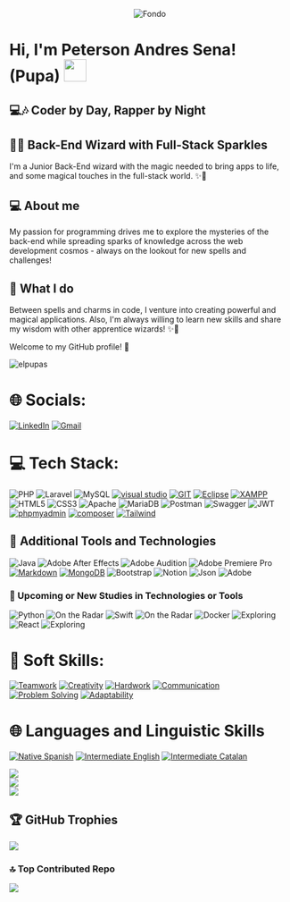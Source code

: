 <p align="center">
  <img src="https://images.vexels.com/media/users/3/251214/isolated/lists/0ef522e49c195d3e826b4525b820c7a3-insignias-de-mago-1.png" alt="Fondo">
</p>

# Hi, I'm Peterson Andres Sena! (Pupa) <img src="https://cdn-icons-png.flaticon.com/512/9997/9997685.png" width="40" height="40" />

## 💻🎶 Coder by Day, Rapper by Night 

## 🧙‍♂️ Back-End Wizard with Full-Stack Sparkles

 I'm a Junior Back-End wizard with the magic needed to bring apps to life, and some magical touches in the full-stack world. ✨🔮

## 💻 About me

My passion for programming drives me to explore the mysteries of the back-end while spreading sparks of knowledge across the web development cosmos - always on the lookout for new spells and challenges!


## 🌟 What I do

Between spells and charms in code, I venture into creating powerful and magical applications. Also, I'm always willing to learn new skills and share my wisdom with other apprentice wizards! ✨🌈

Welcome to my GitHub profile! 🚀


<p align="left"> <img src="https://komarev.com/ghpvc/?username=elpupas&label=Profile%20views&color=0e75b6&style=flat" alt="elpupas" /> </p>

# 🌐 Socials:
[![LinkedIn](https://img.shields.io/badge/LinkedIn-%230077B5.svg?logo=linkedin&logoColor=white)](https://linkedin.com/in/peterson-sena) 
[![Gmail](https://img.shields.io/badge/Gmail-100000?style=flat&logo=gmail&logoColor=FFFFFF&labelColor=FF0000&color=FF0000)](mailto:petersonsenasena24@gmail.com)




# 💻 Tech Stack:
![PHP](https://img.shields.io/badge/php-%23777BB4.svg?style=for-the-badge&logo=php&logoColor=white)
![Laravel](https://img.shields.io/badge/laravel-%23FF2D20.svg?style=for-the-badge&logo=laravel&logoColor=white) 
![MySQL](https://img.shields.io/badge/mysql-%2300000f.svg?style=for-the-badge&logo=mysql&logoColor=white)
[![visual studio](https://img.shields.io/badge/Vscode-100000?style=for-the-badge&logo=visual%20studio&logoColor=FFFFFF&labelColor=213460&color=1E356C)](https://code.visualstudio.com/)
[![GIT]( https://img.shields.io/badge/GIT-100000?style=for-the-badge&logo=GIT&logoColor=FFFFFF&labelColor=000000&color=000000)](https://git-scm.com/)
[![Eclipse](https://img.shields.io/badge/eclipse-100000?style=for-the-badge&logo=Eclipse&logoColor=FFFFFF&labelColor=E4991B&color=E4991B)](https://eclipseide.org/)
[![XAMPP](https://img.shields.io/badge/Xampp-100000?style=for-the-badge&logo=XAMPP&logoColor=FFFFFF&labelColor=F1970F&color=F1970F)](https://www.apachefriends.org/es/index.html)
![HTML5](https://img.shields.io/badge/html5-%23E34F26.svg?style=for-the-badge&logo=html5&logoColor=white) 
![CSS3](https://img.shields.io/badge/css3-%231572B6.svg?style=for-the-badge&logo=css3&logoColor=white)
![Apache](https://img.shields.io/badge/apache-%23D42029.svg?style=for-the-badge&logo=apache&logoColor=white) 
![MariaDB](https://img.shields.io/badge/MariaDB-003545?style=for-the-badge&logo=mariadb&logoColor=white)
![Postman](https://img.shields.io/badge/Postman-FF6C37?style=for-the-badge&logo=postman&logoColor=white) 
![Swagger](https://img.shields.io/badge/-Swagger-%23Clojure?style=for-the-badge&logo=swagger&logoColor=white) 
![JWT](https://img.shields.io/badge/JWT-black?style=for-the-badge&logo=JSON%20web%20tokens) 
[![phpmyadmin](https://img.shields.io/badge/PhpMyadmin-100000?style=for-the-badge&logo=phpmyadmin&logoColor=FFFFFF&labelColor=213460&color=1E356C)](https://www.phpmyadmin.net/)
[![composer](https://img.shields.io/badge/composer-100000?style=for-the-badge&logo=composer&logoColor=FFFFFF&labelColor=000000&color=000000)](https://getcomposer.org/)
[![Tailwind](https://img.shields.io/badge/tailwind_css-100000?style=for-the-badge&logo=tailwindcss&logoColor=FFFFFF&labelColor=1A81EA&color=1A81EA)](https://tailwindcss.com/)

## :toolbox: Additional Tools and Technologies
![Java](https://img.shields.io/badge/java-%23ED8B00.svg?style=for-the-badge&logo=openjdk&logoColor=white)
![Adobe After Effects](https://img.shields.io/badge/Adobe%20After%20Effects-9999FF.svg?style=for-the-badge&logo=Adobe%20After%20Effects&logoColor=white) 
![Adobe Audition](https://img.shields.io/badge/Adobe%20Audition-9999FF.svg?style=for-the-badge&logo=Adobe%20Audition&logoColor=white) 
![Adobe Premiere Pro](https://img.shields.io/badge/Adobe%20Premiere%20Pro-9999FF.svg?style=for-the-badge&logo=Adobe%20Premiere%20Pro&logoColor=white)
[![Markdown](https://img.shields.io/badge/markdown-%23000000.svg?style=for-the-badge&logo=markdown&logoColor=white)](https://www.markdownguide.org/)
[![MongoDB](https://img.shields.io/badge/MongoDB-%234ea94b.svg?style=for-the-badge&logo=mongodb&logoColor=white)](https://www.mongodb.com/)
![Bootstrap](https://img.shields.io/badge/bootstrap-%238511FA.svg?style=for-the-badge&logo=bootstrap&logoColor=white) 
![Notion](https://img.shields.io/badge/Notion-%23000000.svg?style=for-the-badge&logo=notion&logoColor=white)
![Json](https://img.shields.io/badge/JSON-100000?style=for-the-badge&logo=JSON&logoColor=FFFFFF&labelColor=1CC3A5&color=000000)
![Adobe](https://img.shields.io/badge/adobe-%23FF0000.svg?style=for-the-badge&logo=adobe&logoColor=white)

  ### :toolbox: Upcoming or New Studies in Technologies or Tools
 ![Python](https://img.shields.io/badge/Python-%23000000.svg?style=for-the-badge&logo=python&logoColor=white&labelColor=3776AB&color=3776AB) ![On the Radar](https://img.shields.io/badge/ON_THE_RADAR-100000?style=for-the-badge&logo=&logoColor=FFFFFF&labelColor=17A037&color=17A037)
 ![Swift](https://img.shields.io/badge/Swift-%23000000.svg?style=for-the-badge&logo=swift&logoColor=white&labelColor=FA7343&color=FA7343) ![On the Radar](https://img.shields.io/badge/ON_THE_RADAR-100000?style=for-the-badge&logo=&logoColor=FFFFFF&labelColor=17A037&color=17A037)
 ![Docker](https://img.shields.io/badge/Docker-%23000000.svg?style=for-the-badge&logo=docker&logoColor=white&labelColor=2496ED&color=2496ED) ![Exploring](https://img.shields.io/badge/EXPLORING-100000?style=for-the-badge&logo=&logoColor=FFFFFF&labelColor=F08D00&color=F08D00)
 ![React](https://img.shields.io/badge/React-%23000000.svg?style=for-the-badge&logo=react&logoColor=white&labelColor=61DAFB&color=61DAFB) ![Exploring](https://img.shields.io/badge/EXPLORING-100000?style=for-the-badge&logo=&logoColor=FFFFFF&labelColor=F08D00&color=F08D00)


# 🧰 Soft Skills:
[![Teamwork](https://img.shields.io/badge/Teamwork-%23000000.svg?style=for-the-badge&logoColor=white&labelColor=FFA500&color=FFA500)](#)
[![Creativity](https://img.shields.io/badge/Creativity-%23000000.svg?style=for-the-badge&logoColor=white&labelColor=800080&color=800080)](#)
[![Hardwork](https://img.shields.io/badge/Hardwork-%23000000.svg?style=for-the-badge&logoColor=white&labelColor=008000&color=008000)](#)
[![Communication](https://img.shields.io/badge/Communication-%23000000.svg?style=for-the-badge&logoColor=white&labelColor=00BFFF&color=00BFFF)](#)
[![Problem Solving](https://img.shields.io/badge/Problem_Solving-%23000000.svg?style=for-the-badge&logoColor=white&labelColor=FF6347&color=FF6347)](#) 
[![Adaptability](https://img.shields.io/badge/Adaptability-%23000000.svg?style=for-the-badge&logoColor=white&labelColor=FFD700&color=FFD700)](#)

# :globe_with_meridians: Languages and Linguistic Skills
[![Native Spanish](https://img.shields.io/badge/Native_Spanish-%23000000.svg?style=for-the-badge&logoColor=white&labelColor=1E90FF&color=1E90FF)](#)
[![Intermediate English](https://img.shields.io/badge/Intermediate_English-%23000000.svg?style=for-the-badge&logoColor=white&labelColor=32CD32&color=32CD32)](#)
[![Intermediate Catalan](https://img.shields.io/badge/Intermediate_Catalan-%23000000.svg?style=for-the-badge&logoColor=white&labelColor=FF69B4&color=FF69B4)](#)









![](https://github-readme-stats.vercel.app/api?username=elpupas&theme=tokyonight&hide_border=false&include_all_commits=true&count_private=false)<br/>
![](https://github-readme-streak-stats.herokuapp.com/?user=elpupas&theme=tokyonight&hide_border=false)<br/>
![](https://github-readme-stats.vercel.app/api/top-langs/?username=elpupas&theme=tokyonight&hide_border=false&include_all_commits=true&count_private=false&layout=compact) 

## 🏆 GitHub Trophies
![](https://github-profile-trophy.vercel.app/?username=elpupas&theme=dracula&no-frame=true&no-bg=true&margin-w=4)

### 🔝 Top Contributed Repo
![](https://github-contributor-stats.vercel.app/api?username=elpupas&limit=5&theme=dark&combine_all_yearly_contributions=true)





